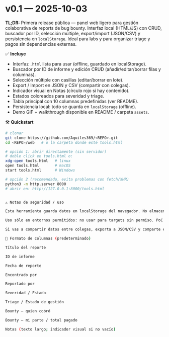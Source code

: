 # v0.1 — 2025-10-03

**TL;DR:** Primera release pública — panel web ligero para gestión colaborativa de reports de bug bounty. Interfaz local (HTML/JS) con CRUD, buscador por ID, selección múltiple, export/import (JSON/CSV) y persistencia en `localStorage`. Ideal para labs y para organizar triage y pagos sin dependencias externas.

✅ **Incluye**
- Interfaz `.html` lista para usar (offline, guardado en localStorage).  
- Buscador por ID de informe y edición CRUD (añadir/editar/borrar filas y columnas).  
- Selección múltiple con casillas (editar/borrar en lote).  
- Export / Import en JSON y CSV (compartir con colegas).  
- Indicador visual en Notas (círculo rojo si hay contenido).  
- Estados coloreados para severidad y triage.  
- Tabla principal con 10 columnas predefinidas (ver README).  
- Persistencia local: todo se guarda en `localStorage` (offline).  
- Demo GIF + walkthrough disponible en README / carpeta `assets`.

🛠️ **Quickstart**
```bash
# clonar
git clone https://github.com/Aquiles369/<REPO>.git
cd <REPO>/web   # o la carpeta donde esté tools.html

# opción 1: abrir directamente (sin servidor)
# doble click en tools.html o:
xdg-open tools.html   # linux
open tools.html       # macOS
start tools.html      # Windows

# opción 2 (recomendado, evita problemas con fetch/XHR)
python3 -m http.server 8000
# abrir en: http://127.0.0.1:8000/tools.html


⚠️ Notas de seguridad / uso

Esta herramienta guarda datos en localStorage del navegador. No almacenes información sensible en repositorios públicos.

Uso sólo en entornos permitidos: no usar para targets sin permiso. PoC / demos marcadas lab-only.

Si vas a compartir datos entre colegas, exporta a JSON/CSV y comparte el archivo, no la instancia local del navegador.

📄 Formato de columnas (predeterminado)

Título del reporte

ID de informe

Fecha de reporte

Encontrado por

Reportado por

Severidad / Estado

Triage / Estado de gestión

Bounty — quien cobró

Bounty — mi parte / total pagado

Notas (texto largo; indicador visual si no vacío)
